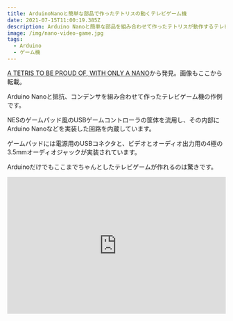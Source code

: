 ```yaml
---
title: ArduinoNanoと簡単な部品で作ったテトリスの動くテレビゲーム機
date: 2021-07-15T11:00:19.385Z
description: Arduino Nanoと簡単な部品を組み合わせて作ったテトリスが動作するテレビゲーム機の作例を紹介します。
image: /img/nano-video-game.jpg
tags:
  - Arduino
  - ゲーム機
---
```

[A TETRIS TO BE PROUD OF, WITH ONLY A NANO](https://hackaday.com/2020/02/28/a-tetris-to-be-proud-of-with-only-a-nano/)から発見。画像もここから転載。

Arduino Nanoと抵抗、コンデンサを組み合わせて作ったテレビゲーム機の作例です。

NESのゲームパッド風のUSBゲームコントローラの筐体を流用し、その内部にArduino Nanoなどを実装した回路を内蔵しています。

ゲームパッドには電源用のUSBコネクタと、ビデオとオーディオ出力用の4極の3.5mmオーディオジャックが実装されています。

Arduinoだけでもここまでちゃんとしたテレビゲームが作れるのは驚きです。

<iframe width="100%" height="315" src="https://www.youtube.com/embed/HPVpsAUs4aY" frameborder="0" allow="accelerometer; autoplay; clipboard-write; encrypted-media; gyroscope; picture-in-picture" allowfullscreen></iframe>
